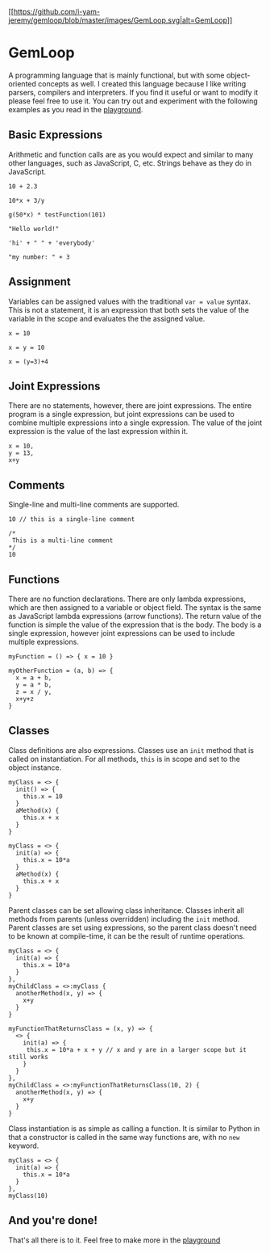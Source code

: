 [[https://github.com/i-yam-jeremy/gemloop/blob/master/images/GemLoop.svg|alt=GemLoop]]
# GemLoop
A programming language that is mainly functional, but with some object-oriented concepts as well. I created this language because I like writing parsers, compilers and interpreters. If you find it useful or want to modify it please feel free to use it. You can try out and experiment with the following examples as you read in the [playground](https://i-yam-jeremy.github.io/gemloop).

## Basic Expressions
Arithmetic and function calls are as you would expect and similar to many other languages, such as JavaScript, C, etc. Strings behave as they do in JavaScript.
```
10 + 2.3
```
```
10*x + 3/y
```
```
g(50*x) * testFunction(101)
```
```
"Hello world!"
```
```
'hi' + " " + 'everybody'
```
```
"my number: " + 3
```

## Assignment
Variables can be assigned values with the traditional `var = value` syntax. This is not a statement, it is an expression that both sets the value of the variable in the scope and evaluates the the assigned value.
```
x = 10
```
```
x = y = 10
```
```
x = (y=3)+4
```

## Joint Expressions
There are no statements, however, there are joint expressions. The entire program is a single expression, but joint expressions can be used to combine multiple expressions into a single expression. The value of the joint expression is the value of the last expression within it.
```
x = 10,
y = 13,
x+y
```
## Comments
Single-line and multi-line comments are supported.
```
10 // this is a single-line comment
```
```
/*
 This is a multi-line comment
*/
10
```

## Functions
There are no function declarations. There are only lambda expressions, which are then assigned to a variable or object field. The syntax is the same as JavaScript lambda expressions (arrow functions). The return value of the function is simple the value of the expression that is the body. The body is a single expression, however joint expressions can be used to include multiple expressions.
```
myFunction = () => { x = 10 }
```
```
myOtherFunction = (a, b) => {
  x = a + b,
  y = a * b,
  z = x / y,
  x+y+z
}
```

## Classes
Class definitions are also expressions. Classes use an `init` method that is called on instantiation. For all methods, `this` is in scope and set to the object instance.
```
myClass = <> {
  init() => {
    this.x = 10
  }
  aMethod(x) {
    this.x + x
  }
}
```
```
myClass = <> {
  init(a) => {
    this.x = 10*a
  }
  aMethod(x) {
    this.x + x
  }
}
```
Parent classes can be set allowing class inheritance. Classes inherit all methods from parents (unless overridden) including the `init` method. Parent classes are set using expressions, so the parent class doesn't need to be known at compile-time, it can be the result of runtime operations.
```
myClass = <> {
  init(a) => {
    this.x = 10*a
  }
},
myChildClass = <>:myClass {
  anotherMethod(x, y) => {
    x+y
  }
}
```
```
myFunctionThatReturnsClass = (x, y) => {
  <> {
    init(a) => {
     this.x = 10*a + x + y // x and y are in a larger scope but it still works
    }
  }
},
myChildClass = <>:myFunctionThatReturnsClass(10, 2) {
  anotherMethod(x, y) => {
    x+y
  }
}
```
Class instantiation is as simple as calling a function. It is similar to Python in that a constructor is called in the same way functions are, with no `new` keyword.
```
myClass = <> {
  init(a) => {
    this.x = 10*a
  }
},
myClass(10)
```

## And you're done!
That's all there is to it. Feel free to make more in the [playground](https://i-yam-jeremy.github.io/gemloop)
